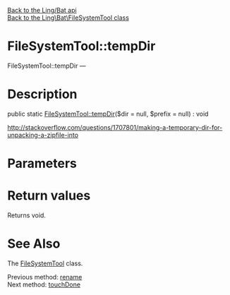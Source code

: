 [Back to the Ling/Bat api](https://github.com/lingtalfi/Bat/blob/master/doc/api/Ling/Bat.md)<br>
[Back to the Ling\Bat\FileSystemTool class](https://github.com/lingtalfi/Bat/blob/master/doc/api/Ling/Bat/FileSystemTool.md)


FileSystemTool::tempDir
================



FileSystemTool::tempDir — 




Description
================


public static [FileSystemTool::tempDir](https://github.com/lingtalfi/Bat/blob/master/doc/api/Ling/Bat/FileSystemTool/tempDir.md)($dir = null, $prefix = null) : void




http://stackoverflow.com/questions/1707801/making-a-temporary-dir-for-unpacking-a-zipfile-into




Parameters
================



Return values
================

Returns void.








See Also
================

The [FileSystemTool](https://github.com/lingtalfi/Bat/blob/master/doc/api/Ling/Bat/FileSystemTool.md) class.

Previous method: [rename](https://github.com/lingtalfi/Bat/blob/master/doc/api/Ling/Bat/FileSystemTool/rename.md)<br>Next method: [touchDone](https://github.com/lingtalfi/Bat/blob/master/doc/api/Ling/Bat/FileSystemTool/touchDone.md)<br>

